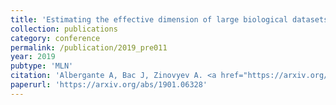 ```yaml
---
title: 'Estimating the effective dimension of large biological datasets using Fisher separability analysis'
collection: publications
category: conference
permalink: /publication/2019_pre011
year: 2019
pubtype: 'MLN'
citation: 'Albergante A, Bac J, Zinovyev A. <a href="https://arxiv.org/abs/1901.06328">Estimating the effective dimension of large biological datasets using Fisher separability analysis</a>. Proceedings of International Joint Conference on Neural Networks, Budapest, Hungary, 14-17 July 2019.'
paperurl: 'https://arxiv.org/abs/1901.06328'
---
```

